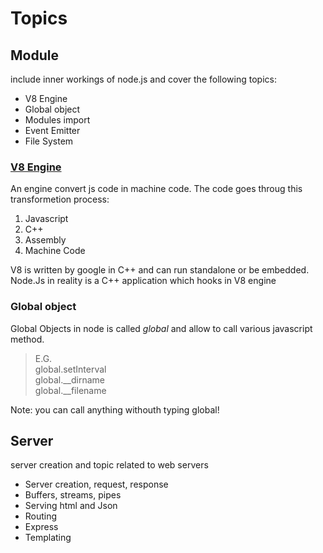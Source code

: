 # Topics

## Module
include inner workings of node.js and cover the following topics:

- V8 Engine
- Global object
- Modules import
- Event Emitter
- File System


### [V8 Engine](https://v8.dev/)

An engine convert js code in machine code.
The code goes throug this transformetion process:

1. Javascript  
1. C++  
1. Assembly  
1. Machine Code

V8 is written by google in C++ and can run standalone or be embedded. 
Node.Js in reality is a C++ application which hooks in V8 engine


### Global object
Global Objects in node is called _global_ and allow to call various javascript method.  
>E.G.  
global.setInterval  
global.__dirname  
global.__filename  

Note: you can call anything withouth typing global!


## Server
server creation and topic related to web servers

- Server creation, request, response
- Buffers, streams, pipes
- Serving html and Json
- Routing
- Express
- Templating


